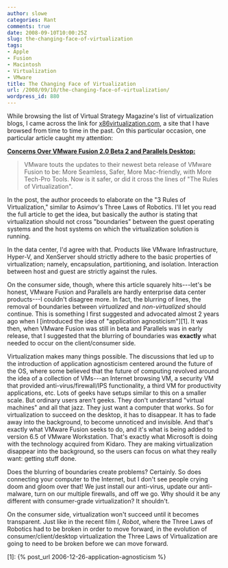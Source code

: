 ```yaml
---
author: slowe
categories: Rant
comments: true
date: 2008-09-10T10:00:25Z
slug: the-changing-face-of-virtualization
tags:
- Apple
- Fusion
- Macintosh
- Virtualization
- VMware
title: The Changing Face of Virtualization
url: /2008/09/10/the-changing-face-of-virtualization/
wordpress_id: 880
---
```


While browsing the list of Virtual Strategy Magazine's list of virtualization blogs, I came across the link for [x86virtualization.com](http://x86virtualization.com), a site that I have browsed from time to time in the past. On this particular occasion, one particular article caught my attention:

**[Concerns Over VMware Fusion 2.0 Beta 2 and Parallels Desktop:](http://x86virtualization.com/desktop-computing/concerns-over-vmware-fusion-20-beta-2-and-parallels-desktop.html#more-315)**

>VMware touts the updates to their newest beta release of VMware Fusion to be: More Seamless, Safer, More Mac-friendly, with More Tech-Pro Tools. Now is it safer, or did it cross the lines of "The Rules of Virtualization".

In the post, the author proceeds to elaborate on the "3 Rules of Virtualization," similar to Asimov's Three Laws of Robotics. I'll let you read the full article to get the idea, but basically the author is stating that virtualization should not cross "boundaries" between the guest operating systems and the host systems on which the virtualization solution is running.

In the data center, I'd agree with that. Products like VMware Infrastructure, Hyper-V, and XenServer should strictly adhere to the basic properties of virtualization; namely, encapsulation, partitioning, and isolation. Interaction between host and guest are strictly against the rules.

On the consumer side, though, where this article squarely hits---let's be honest, VMware Fusion and Parallels are hardly enterprise data center products---I couldn't disagree more. In fact, the blurring of lines, the removal of boundaries between _virtualized_ and _non-virtualized_ should continue. This is something I first suggested and advocated almost 2 years ago when I [introduced the idea of "application agnosticism"][1]. It was then, when VMware Fusion was still in beta and Parallels was in early release, that I suggested that the blurring of boundaries was **exactly** what needed to occur on the client/consumer side.

Virtualization makes many things possible. The discussions that led up to the introduction of application agnosticism centered around the future of the OS, where some believed that the future of computing revolved around the idea of a collection of VMs---an Internet browsing VM, a security VM that provided anti-virus/firewall/IPS functionality, a third VM for productivity applications, etc. Lots of geeks have setups similar to this on a smaller scale. But ordinary users aren't geeks. They don't understand "virtual machines" and all that jazz. They just want a computer that works. So for virtualization to succeed on the desktop, it has to disappear. It has to fade away into the background, to become unnoticed and invisible. And that's exactly what VMware Fusion seeks to do, and it's what is being added to version 6.5 of VMware Workstation. That's exactly what Microsoft is doing with the technology acquired from Kidaro. They are making virtualization disappear into the background, so the users can focus on what they really want: getting stuff done.

Does the blurring of boundaries create problems? Certainly. So does connecting your computer to the Internet, but I don't see people crying doom and gloom over that! We just install our anti-virus, update our anti-malware, turn on our multiple firewalls, and off we go. Why should it be any different with consumer-grade virtualization? It shouldn't.

On the consumer side, virtualization won't succeed until it becomes transparent. Just like in the recent film _I, Robot_, where the Three Laws of Robotics had to be broken in order to move forward, in the evolution of consumer/client/desktop virtualization the Three Laws of Virtualization are going to need to be broken before we can move forward.

[1]: {% post_url 2006-12-26-application-agnosticism %}
